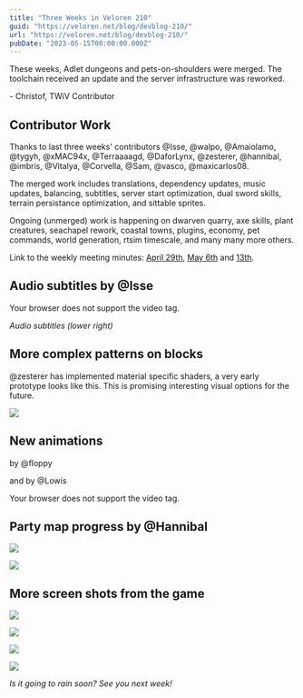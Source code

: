 ```yaml
---
title: "Three Weeks in Veloren 210"
guid: "https://veloren.net/blog/devblog-210/"
url: "https://veloren.net/blog/devblog-210/"
pubDate: "2023-05-15T00:00:00.000Z"
---
```


These weeks, Adlet dungeons and pets-on-shoulders were merged. The toolchain received an update and the server infrastructure was reworked.

\- Christof, TWiV Contributor

## Contributor Work

Thanks to last three weeks' contributors @Isse, @walpo, @Amaiolamo, @tygyh, @xMAC94x, @Terraaaagd, @DaforLynx, @zesterer, @hannibal, @imbris, @Vitalya, @Corvella, @Sam, @vasco, @maxicarlos08.

The merged work includes translations, dependency updates, music updates, balancing, subtitles, server start optimization, dual sword skills, terrain persistance optimization, and sittable sprites.

Ongoing (unmerged) work is happening on dwarven quarry, axe skills, plant creatures, seachapel rework, coastal towns, plugins, economy, pet commands, world generation, rtsim timescale, and many many more others.

Link to the weekly meeting minutes: [April 29th](https://hackmd.io/@veloren/SkvgnRqXn), [May 6th](https://hackmd.io/@veloren/Bk1vwA7E3) and [13th](https://hackmd.io/@veloren/BJ7167pN3).

## Audio subtitles by @Isse

Your browser does not support the video tag.

_Audio subtitles (lower right)_

## More complex patterns on blocks

@zesterer has implemented material specific shaders, a very early prototype looks like this. This is promising interesting visual options for the future.

![](https://s3.eu-central-2.wasabisys.com/veloren-blog/cdn/523568428905398283/1107442026343059576/screenshot_1684105141638.png)

## New animations

by @floppy

and by @Lowis

Your browser does not support the video tag.

## Party map progress by @Hannibal

![](https://s3.eu-central-2.wasabisys.com/veloren-blog/cdn/449660795857403905/1100505782660890814/snap2023-04-25-15-35-58.png)

![](https://s3.eu-central-2.wasabisys.com/veloren-blog/cdn/449660795857403905/1101219637833760848/snap2023-04-27-14-53-12.png)

## More screen shots from the game

![](https://s3.eu-central-2.wasabisys.com/veloren-blog/cdn/634860358623821835/1105715456297406534/screenshot_1683692146149.png)

![](https://s3.eu-central-2.wasabisys.com/veloren-blog/cdn/634860358623821835/1104783685657571349/image.png)

![](https://s3.eu-central-2.wasabisys.com/veloren-blog/cdn/634860358623821835/1104821046760190142/image.png)

![](https://s3.eu-central-2.wasabisys.com/veloren-blog/cdn/634860358623821835/1104198221217149009/screenshot_1683322048996.png)

_Is it going to rain soon? See you next week!_
